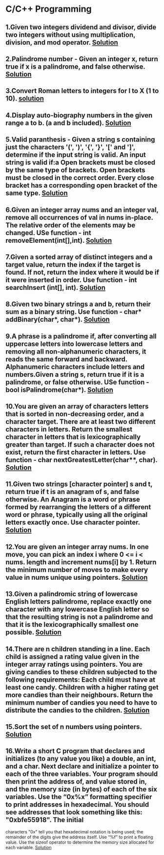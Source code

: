 # C/C++ Programming

## 1.Given two integers dividend and divisor, divide two integers without using multiplication, division, and mod operator. [Solution](divide.c)
## 2.Palindrome number - Given an integer x, return true if x is a palindrome, and false otherwise. [Solution](palindrome.c)
## 3.Convert Roman letters to integers for I to X (1 to 10). [solution](Convert%20Roman%20to%20Interger.c)
## 4.Display auto-biography numbers in the given range a to b. (a and b included). [Solution](AutoBiography%20Number.c)
## 5.Valid paranthesis - Given a string s containing just the characters '(', ')', '{', '}', '[' and ']', determine if the input string is valid. An input string is   valid if:a Open brackets must be closed by the same type of brackets. Open brackets must be closed in the correct order. Every close bracket has a corresponding open    bracket of the same type. [Solution](Balanced%20or%20Unbalanced.c)
## 6.Given an integer array nums and an integer val, remove all occurrences of val in nums in-place. The relative order of the elements may be changed. USe function - int removeElement(int[],int). [Solution](removeElement.c)
## 7.Given a sorted array of distinct integers and a target value, return the index if the target is found. If not, return the index where it would be if it were inserted in order. Use function - int searchInsert (int[], int). [Solution](searchInsert.c)
## 8.Given two binary strings a and b, return their sum as a binary string. Use function - char* addBinary(char*, char*). [Solution](addBinary.c)
## 9.A phrase is a palindrome if, after converting all uppercase letters into lowercase letters and removing all non-alphanumeric characters, it reads the same forward and backward. Alphanumeric characters include letters and numbers.Given a string s, return true if it is a palindrome, or false otherwise. USe function - bool isPalindrome(char*). [Solution]()
## 10.You are given an array of characters letters that is sorted in non-decreasing order, and a character target. There are at least two different characters in letters. Return the smallest character in letters that is lexicographically greater than target. If such a character does not exist, return the first character in letters. Use function - char nextGreatestLetter(char**, char). [Solution]()
## 11.Given two strings [character pointer] s and t, return true if t is an anagram of s, and false otherwise. An Anagram is a word or phrase formed by rearranging the letters of a different word or phrase, typically using all the original letters exactly once. Use character pointer. [Solution](isAnagram.c)
## 12.You are given an integer array nums. In one move, you can pick an index i where 0 <= i < nums. length and increment nums[i] by 1. Return the minimum number of moves to make every value in nums unique using pointers. [Solution](miniIncrement.c)
## 13.Given a palindromic string of lowercase English letters palindrome, replace exactly one character with any lowercase English letter so that the resulting string is not a palindrome and that it is the lexicographically smallest one possible. [Solution](Notpalindrome.c)
## 14.There are n children standing in a line. Each child is assigned a rating value given in the integer array ratings using pointers. You are giving candies to these children subjected to the following requirements: Each child must have at least one candy. Children with a higher rating get more candies than their neighbours. Return the minimum number of candies you need to have to distribute the candies to the children. [Solution]()
## 15.Sort the set of n numbers using pointers. [Solution](Sorting.c)
## 16.Write a short C program that declares and initializes (to any value you like) a double, an int, and a char. Next declare and initialize a pointer to each of the three variables. Your program should then print the address of, and value stored in, and the memory size (in bytes) of each of the six variables. Use the “0x%x” formatting specifier to print addresses in hexadecimal. You should see addresses that look something like this: "0xbfe55918". The initial
characters "0x" tell you that hexadecimal notation is being used; the remainder of the digits give the address itself. Use “%f” to print a floating value. Use the sizeof operator to determine the memory size allocated for each variable. [Solution](day%20month%20years.c)
